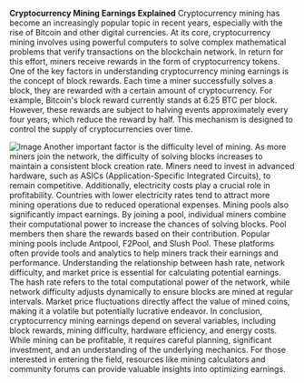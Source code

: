 **Cryptocurrency Mining Earnings Explained**
Cryptocurrency mining has become an increasingly popular topic in recent years, especially with the rise of Bitcoin and other digital currencies. At its core, cryptocurrency mining involves using powerful computers to solve complex mathematical problems that verify transactions on the blockchain network. In return for this effort, miners receive rewards in the form of cryptocurrency tokens.
One of the key factors in understanding cryptocurrency mining earnings is the concept of block rewards. Each time a miner successfully solves a block, they are rewarded with a certain amount of cryptocurrency. For example, Bitcoin's block reward currently stands at 6.25 BTC per block. However, these rewards are subject to halving events approximately every four years, which reduce the reward by half. This mechanism is designed to control the supply of cryptocurrencies over time.

![Image](https://github.com/user-attachments/assets/4a25d116-2220-4385-b08e-f287af8fcbc4)
Another important factor is the difficulty level of mining. As more miners join the network, the difficulty of solving blocks increases to maintain a consistent block creation rate. Miners need to invest in advanced hardware, such as ASICs (Application-Specific Integrated Circuits), to remain competitive. Additionally, electricity costs play a crucial role in profitability. Countries with lower electricity rates tend to attract more mining operations due to reduced operational expenses.
Mining pools also significantly impact earnings. By joining a pool, individual miners combine their computational power to increase the chances of solving blocks. Pool members then share the rewards based on their contribution. Popular mining pools include Antpool, F2Pool, and Slush Pool. These platforms often provide tools and analytics to help miners track their earnings and performance.
Understanding the relationship between hash rate, network difficulty, and market price is essential for calculating potential earnings. The hash rate refers to the total computational power of the network, while network difficulty adjusts dynamically to ensure blocks are mined at regular intervals. Market price fluctuations directly affect the value of mined coins, making it a volatile but potentially lucrative endeavor.
In conclusion, cryptocurrency mining earnings depend on several variables, including block rewards, mining difficulty, hardware efficiency, and energy costs. While mining can be profitable, it requires careful planning, significant investment, and an understanding of the underlying mechanics. For those interested in entering the field, resources like mining calculators and community forums can provide valuable insights into optimizing earnings.
